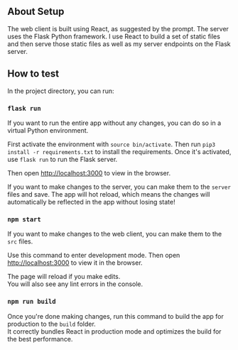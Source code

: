 ## About Setup

The web client is built using React, as suggested by the prompt. The server uses the Flask Python framework. I use React to build a set of static files and then serve those static files as well as my server endpoints on the Flask server.

## How to test

In the project directory, you can run:

### `flask run`

If you want to run the entire app without any changes, you can do so in a virtual Python environment.

First activate the environment with `source bin/activate`.
Then run `pip3 install -r requirements.txt` to install the requirements.
Once it's activated, use `flask run` to run the Flask server.

Then open [http://localhost:3000](http://localhost:5000) to view in the browser.

If you want to make changes to the server, you can make them to the `server` files and save. The app will hot reload, which means the changes will automatically be reflected in the app without losing state! 

### `npm start`

If you want to make changes to the web client, you can make them to the `src` files.

Use this command to enter development mode. Then open [http://localhost:3000](http://localhost:3000) to view it in the browser.

The page will reload if you make edits.<br />
You will also see any lint errors in the console.

### `npm run build`

Once you're done making changes, run this command to build the app for production to the `build` folder.<br />
It correctly bundles React in production mode and optimizes the build for the best performance.